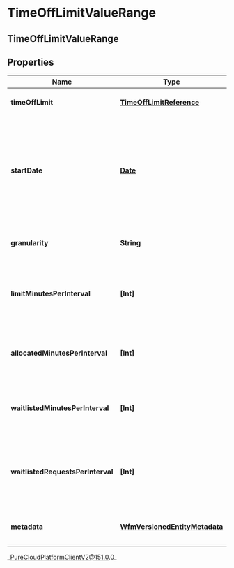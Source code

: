# TimeOffLimitValueRange

## TimeOffLimitValueRange

## Properties

|Name | Type | Description | Notes|
|------------ | ------------- | ------------- | -------------|
| **timeOffLimit** | [**TimeOffLimitReference**](TimeOffLimitReference) | The ID of the time off limit | [optional] |
| **startDate** | [**Date**](Date) | Start date of the requested date range, in ISO-8601 format. The end date is determined by the size of interval lists | |
| **granularity** | **String** | Granularity choice for time off limit | |
| **limitMinutesPerInterval** | **[Int]** | A list of time off limit values in minutes per granularity interval | [optional] |
| **allocatedMinutesPerInterval** | **[Int]** | A list of allocated time off minutes per granularity interval | [optional] |
| **waitlistedMinutesPerInterval** | **[Int]** | A list of waitlisted time off minutes per granularity interval | [optional] |
| **waitlistedRequestsPerInterval** | **[Int]** | The current number of waitlisted time off requests for every interval per granularity | [optional] |
| **metadata** | [**WfmVersionedEntityMetadata**](WfmVersionedEntityMetadata) | Version metadata for the time off limit | [optional] |



_PureCloudPlatformClientV2@151.0.0_
